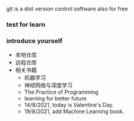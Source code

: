 git is a dist version control software
also for free

### test for learn
### introduce yourself

+ 本地仓库
+ 远程仓库
+ 相关书籍
  + 机器学习
  + 神经网络与深度学习
  + The Practice of Programming
  + learning for better future
  + 14/8/2021, today is Valentine's Day.
  + 19/8/2021, add Machine Learning book.

